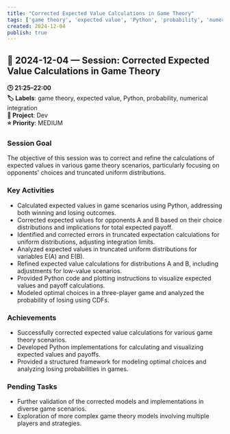 ```yaml
---
title: "Corrected Expected Value Calculations in Game Theory"
tags: ['game theory', 'expected value', 'Python', 'probability', 'numerical integration']
created: 2024-12-04
publish: true
---
```


## 📅 2024-12-04 — Session: Corrected Expected Value Calculations in Game Theory

**🕒 21:25–22:00**  
**🏷️ Labels**: game theory, expected value, Python, probability, numerical integration  
**📂 Project**: Dev  
**⭐ Priority**: MEDIUM  


### Session Goal
The objective of this session was to correct and refine the calculations of expected values in various game theory scenarios, particularly focusing on opponents' choices and truncated uniform distributions.

### Key Activities
- Calculated expected values in game scenarios using Python, addressing both winning and losing outcomes.
- Corrected expected values for opponents A and B based on their choice distributions and implications for total expected payoff.
- Identified and corrected errors in truncated expectation calculations for uniform distributions, adjusting integration limits.
- Analyzed expected values in truncated uniform distributions for variables E(A) and E(B).
- Refined expected value calculations for distributions A and B, including adjustments for low-value scenarios.
- Provided Python code and plotting instructions to visualize expected values and payoff calculations.
- Modeled optimal choices in a three-player game and analyzed the probability of losing using CDFs.

### Achievements
- Successfully corrected expected value calculations for various game theory scenarios.
- Developed Python implementations for calculating and visualizing expected values and payoffs.
- Provided a structured framework for modeling optimal choices and analyzing losing probabilities in games.

### Pending Tasks
- Further validation of the corrected models and implementations in diverse game scenarios.
- Exploration of more complex game theory models involving multiple players and strategies.

